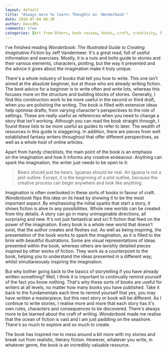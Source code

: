 ```yaml
---  
layout: default  
title: "Always more to learn: Thoughts on 'Wonderbook'"  
date: 2016-07-04 08:30  
author: DavidRL  
comments: true  
categories: [Art from Others, book review, books, craft, creativity, fiction, imagination, rules, wonderbook, writing]  
---  
```

I've finished reading <em>Wonderbook: The Illustrated Guide to Creating Imaginative Fiction</em> by Jeff Vandermeer. It's a great read, full of useful information and exercises. Mostly, it is a nuts and bolts guide to stories and their various elements, characters, plotting, but the way it presented and the advice it gives about the imagination make it truly unique.  
<!--more-->   
There's a whole industry of books that tell you how to write. This one isn't aimed at the absolute beginner, but at those who are already writing fiction. The best advice for a beginner is to write often and write lots, whereas this focuses more on the structure and building blocks of stories. Generally, I find this construction work to be more useful in the second or third draft, when you are polishing the writing. The book is filled with extensive ideas help optimise drafts, from varying character's perspectives to the role of settings. These are really useful as references when you need to change a story that isn't working. Although you can read the book straight through, I found these lists to be more useful as guides to refer to later. The wealth of resources in this guide is staggering. In addition, there are pieces from well established fantasy writers throughout that offer different perspectives, as well as a whole host of online articles.  

Apart from handy checklists, the main point of the book is an emphasis on the imagination and how it informs any creative endeavour. Anything can spark the imagination, the writer just needs to be open to it:  

<blockquote>   
  Bears should just be bears. Iguanas should be real. An iguana is not a plot outline. Except, it is the beginning of a plot outline, because the creative process can begin anywhere and look like anything.  
</blockquote>  

Imagination is often overlooked in these sorts of books in favour of craft. <em>Wonderbook</em> flips this idea on its head by showing it to be the most important aspect. By emphasising the initial sparks that start a story, it shows fiction is alive to any possibilities. Whole new worlds can be created from tiny details. A story can go in many unimaginable directions, all surprising and new. It's not just fantastical and sci fi fiction that feed on the power of the imagination. Every book is a whole new world that doesn't exist, that the author creates and fleshes out. As well as being inspiring, the presentation of the book works to spark the imagination, as it is filled to the brim with beautiful illustrations. Some are visual representations of ideas presented within the book, whereas others are lavishly detailed pieces inspired by other works of fiction. They work as a counterpoint to the book, helping you to understand the ideas presented in a different way, whilst simultaneously inspiring the imagination.  

But why bother going back to the basics of storytelling if you have already written something? Well, I think it is important to continually remind yourself of the fact you know nothing. That's why these sorts of books are useful for writers at all levels, no matter how many books you have published. Take it back to the fundamentals each time to remind yourself that yes, you may have written a masterpiece, but this next story or book will be different. As I continue to write stories, I realise more and more that each story has it's own rules, characters and consequences to be discovered. There's always more to be learned about the craft of writing. <em>Wonderbook</em> made me realise that the ocean of fiction is vast and I am just paddling on the seashore. There's so much to explore and so much to create.  

The book has inspired me to mess around a bit more with my stories and break out from realistic, literary fiction. However, whatever you write, in whatever genre, the book is an incredibly valuable resource.  
